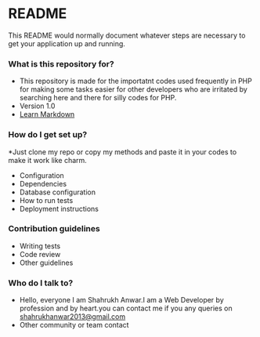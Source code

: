 # README #

This README would normally document whatever steps are necessary to get your application up and running.

### What is this repository for? ###

* This repository is made for the importatnt codes used frequently in PHP for making some tasks easier for other developers who are irritated by searching here and there for silly codes for PHP.
* Version 1.0
* [Learn Markdown](https://bitbucket.org/tutorials/markdowndemo)

### How do I get set up? ###

*Just clone my repo or copy my methods and paste it in your codes to make it work like charm.
* Configuration
* Dependencies
* Database configuration
* How to run tests
* Deployment instructions

### Contribution guidelines ###

* Writing tests
* Code review
* Other guidelines

### Who do I talk to? ###

* Hello, everyone I am Shahrukh Anwar.I am a Web Developer by profession and by heart.you can contact me if you any queries on shahrukhanwar2013@gmail.com
* Other community or team contact